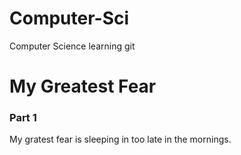 # Computer-Sci
Computer Science learning git

# My Greatest Fear

### Part 1

My gratest fear is sleeping in too late in the mornings. 

